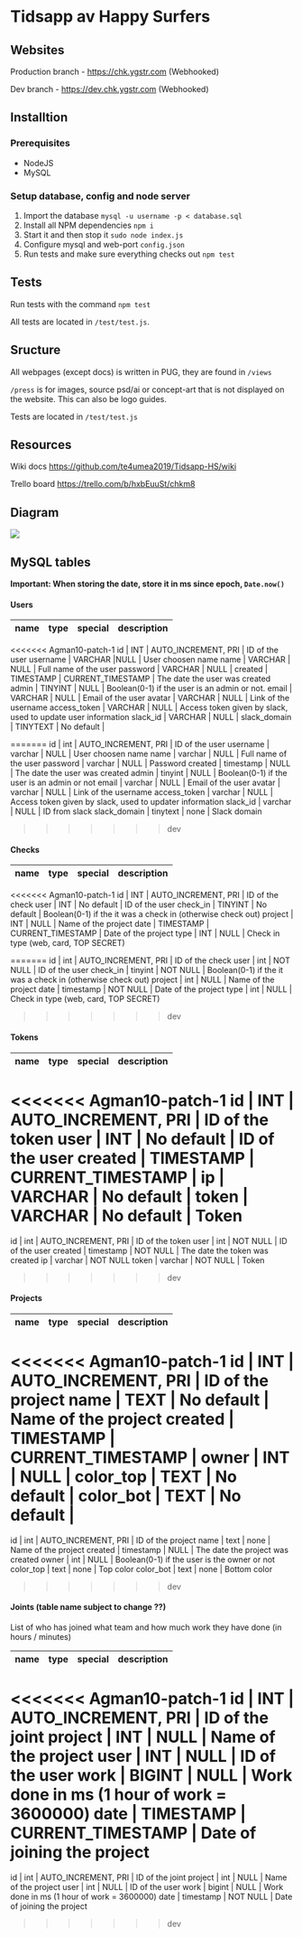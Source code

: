 # Tidsapp av Happy Surfers

## Websites

Production branch - https://chk.ygstr.com (Webhooked)

Dev branch - https://dev.chk.ygstr.com (Webhooked)

## Installtion

### Prerequisites

* NodeJS
* MySQL

### Setup database, config and node server

1. Import the database `mysql -u username -p < database.sql`
2. Install all NPM dependencies `npm i`
3. Start it and then stop it `sudo node index.js`
4. Configure mysql and web-port `config.json`
5. Run tests and make sure everything checks out ```npm test```

## Tests

Run tests with the command ```npm test```

All tests are located in ```/test/test.js```.

## Sructure

All webpages (except docs) is written in PUG, they are found in ```/views```

```/press``` is for images, source psd/ai or concept-art that is not displayed on the website. This can also be logo guides. 

Tests are located in ```/test/test.js```


## Resources

Wiki docs https://github.com/te4umea2019/Tidsapp-HS/wiki

Trello board https://trello.com/b/hxbEuuSt/chkm8

## Diagram
![](press/diagram.png)


## MySQL tables

**Important: When storing the date, store it in ms since epoch, ```Date.now()```**

#### Users
name | type | special | description
--- | --- | --- | ---
<<<<<<< Agman10-patch-1
id | INT | AUTO_INCREMENT, PRI | ID of the user
username | VARCHAR |NULL | User choosen name
name | VARCHAR | NULL | Full name of the user
password | VARCHAR | NULL | 
created | TIMESTAMP | CURRENT_TIMESTAMP | The date the user was created
admin | TINYINT | NULL | Boolean(0-1) if the user is an admin or not.
email | VARCHAR | NULL | Email of the user
avatar | VARCHAR | NULL | Link of the username
access_token | VARCHAR | NULL | Access token given by slack, used to update user information
slack_id | VARCHAR | NULL | 
slack_domain | TINYTEXT | No default | 


=======
id | int | AUTO_INCREMENT, PRI | ID of the user
username | varchar | NULL | User choosen name
name | varchar | NULL | Full name of the user
password | varchar | NULL | Password
created | timestamp | NULL | The date the user was created
admin | tinyint | NULL | Boolean(0-1) if the user is an admin or not
email | varchar | NULL | Email of the user
avatar | varchar | NULL | Link of the username
access_token | varchar | NULL | Access token given by slack, used to updater information
slack_id | varchar | NULL | ID from slack
slack_domain | tinytext | none | Slack domain
>>>>>>> dev

#### Checks
name | type | special | description
--- | --- | --- | ---
<<<<<<< Agman10-patch-1
id | INT | AUTO_INCREMENT, PRI | ID of the check
user | INT | No default | ID of the user
check_in | TINYINT | No default | Boolean(0-1) if the it was a check in (otherwise check out)
project | INT | NULL | Name of the project
date | TIMESTAMP | CURRENT_TIMESTAMP | Date of the project
type | INT | NULL | Check in type (web, card, TOP SECRET)

=======
id | int | AUTO_INCREMENT, PRI | ID of the check
user | int | NOT NULL | ID of the user
check_in | tinyint | NOT NULL | Boolean(0-1) if the it was a check in (otherwise check out)
project | int | NULL | Name of the project
date | timestamp | NOT NULL | Date of the project
type | int | NULL | Check in type (web, card, TOP SECRET)
>>>>>>> dev

#### Tokens

name | type | special | description
--- | --- | --- | ---
<<<<<<< Agman10-patch-1
id | INT | AUTO_INCREMENT, PRI | ID of the token
user | INT | No default | ID of the user
created | TIMESTAMP | CURRENT_TIMESTAMP | 
ip | VARCHAR | No default | 
token | VARCHAR | No default | Token
=======
id | int | AUTO_INCREMENT, PRI | ID of the token
user | int | NOT NULL | ID of the user
created | timestamp | NOT NULL | The date the token was created
ip | varchar | NOT NULL 
token | varchar | NOT NULL | Token
>>>>>>> dev

#### Projects

name | type | special | description
--- | --- | --- | ---
<<<<<<< Agman10-patch-1
id | INT | AUTO_INCREMENT, PRI | ID of the project
name | TEXT | No default | Name of the project
created | TIMESTAMP | CURRENT_TIMESTAMP | 
owner | INT | NULL | 
color_top | TEXT | No default | 
color_bot | TEXT | No default | 
=======
id | int | AUTO_INCREMENT, PRI | ID of the project
name | text | none | Name of the project
created | timestamp | NULL | The date the project was created
owner | int | NULL | Boolean(0-1) if the user is the owner or not
color_top | text | none | Top color
color_bot | text | none | Bottom color
>>>>>>> dev

#### Joints (table name subject to change ??)
List of who has joined what team and how much work they have done (in hours / minutes)

name | type | special | description
--- | --- | --- | ---
<<<<<<< Agman10-patch-1
id | INT | AUTO_INCREMENT, PRI | ID of the joint
project | INT | NULL | Name of the project
user | INT | NULL | ID of the user
work | BIGINT | NULL | Work done in ms (1 hour of work = 3600000)
date | TIMESTAMP | CURRENT_TIMESTAMP | Date of joining the project
=======
id | int | AUTO_INCREMENT, PRI | ID of the joint
project | int | NULL | Name of the project
user | int | NULL | ID of the user
work | bigint | NULL | Work done in ms (1 hour of work = 3600000)
date | timestamp | NOT NULL | Date of joining the project
>>>>>>> dev
